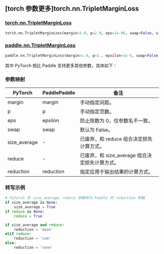 ## [torch 参数更多]torch.nn.TripletMarginLoss

### [torch.nn.TripletMarginLoss](https://pytorch.org/docs/stable/generated/torch.nn.TripletMarginLoss.html#torch.nn.TripletMarginLoss)

```python
torch.nn.TripletMarginLoss(margin=1.0, p=2.0, eps=1e-06, swap=False, size_average=None, reduce=None, reduction='mean')
```

### [paddle.nn.TripletMarginLoss](https://www.paddlepaddle.org.cn/documentation/docs/zh/api/paddle/nn/TripletMarginLoss_cn.html)

```python
paddle.nn.TripletMarginLoss(margin=1.0, p=2., epsilon=1e-6, swap=False, reduction='mean', name=None)
```

其中 PyTorch 相比 Paddle 支持更多其他参数，具体如下：

### 参数映射

| PyTorch      | PaddlePaddle | 备注                                           |
| ------------ | ------------ | ---------------------------------------------- |
| margin       | margin       | 手动指定间距。                                 |
| p            | p            | 手动指定范数。                                 |
| eps          | epsilon      | 防止除数为 0，仅参数名不一致。                 |
| swap         | swap         | 默认为 False。                                 |
| size_average | -            | 已废弃，和 reduce 组合决定损失计算方式。       |
| reduce       | -            | 已废弃，和 size_average 组合决定损失计算方式。 |
| reduction    | reduction    | 指定应用于输出结果的计算方式。                 |

### 转写示例

```python
# Pytorch 的 size_average、reduce 参数转为 Paddle 的 reduction 参数
if size_average is None:
    size_average = True
if reduce is None:
    reduce = True

if size_average and reduce:
    reduction = 'mean'
elif reduce:
    reduction = 'sum'
else:
    reduction = 'none'
```
